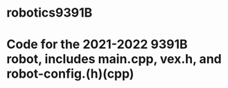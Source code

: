 # robotics9391B
# Code for the 2021-2022 9391B robot, includes main.cpp, vex.h, and robot-config.(h)(cpp)
